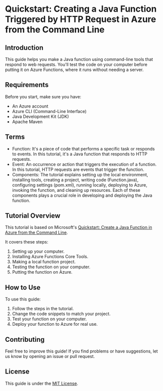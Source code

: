 # Quickstart: Creating a Java Function Triggered by HTTP Request in Azure from the Command Line

## Introduction
This guide helps you make a Java function using command-line tools that respond to web requests. You'll test the code on your computer before putting it on Azure Functions, where it runs without needing a server.

## Requirements
Before you start, make sure you have:
- An Azure account
- Azure CLI (Command-Line Interface)
- Java Development Kit (JDK)
- Apache Maven

## Terms
- Function: It's a piece of code that performs a specific task or responds to events. In this tutorial, it's a Java function that responds to HTTP requests.
- Event: An occurrence or action that triggers the execution of a function. In this tutorial, HTTP requests are events that trigger the function.
- Components: The tutorial explains setting up the local environment, installing tools, creating a project, writing code (Function.java), configuring settings (pom.xml), running locally, deploying to Azure, invoking the function, and cleaning up resources. Each of these components plays a crucial role in developing and deploying the Java function.

## Tutorial Overview
This tutorial is based on Microsoft's [Quickstart: Create a Java Function in Azure from the Command Line](https://learn.microsoft.com/en-us/azure/azure-functions/create-first-function-cli-java?tabs=windows%2Cbash%2Cazure-cli%2Cbrowser).

It covers these steps:
1. Setting up your computer.
2. Installing Azure Functions Core Tools.
3. Making a local function project.
4. Testing the function on your computer.
5. Putting the function on Azure.

## How to Use
To use this guide:
1. Follow the steps in the tutorial.
2. Change the code snippets to match your project.
3. Test your function on your computer.
4. Deploy your function to Azure for real use.

## Contributing
Feel free to improve this guide! If you find problems or have suggestions, let us know by opening an issue or pull request.

## License
This guide is under the [MIT License](LICENSE).
